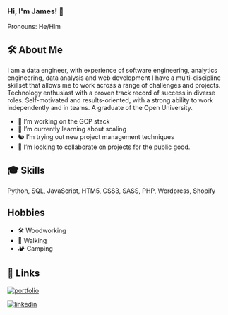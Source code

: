
### Hi, I'm James! 👋

Pronouns: He/Him
  
## 🛠 About Me
I am a data engineer, with experience of software engineering, analytics engineering, data analysis and web development I have a multi-discipline skillset that allows me to work across a range of challenges and projects.
Technology enthusiast with a proven track record of success in diverse roles. Self-motivated and results-oriented, with a strong ability to work independently and in teams.
A graduate of the Open University.
- 🔭 I’m working on the GCP stack
- 🚀 I’m currently learning about scaling
- 🐿️ I’m trying out new project management techniques
- 👯 I’m looking to collaborate on projects for the public good.
  
## 🎓 Skills
Python, SQL, JavaScript, HTM5, CSS3, SASS, PHP, Wordpress, Shopify

## Hobbies
 - 🛠️ Woodworking
 - 🥾 Walking
 - 🏕️ Camping
  
## 🔗 Links
[![portfolio](https://img.shields.io/badge/my_portfolio-000?style=for-the-badge&logo=ko-fi&logoColor=white)](https://jamesdewes.com/projects)

[![linkedin](https://img.shields.io/badge/linkedin-0A66C2?style=for-the-badge&logo=linkedin&logoColor=white)](https://www.linkedin.com/in/james-dewes)

  

<!--
**james-dewes/james-dewes** is a ✨ _special_ ✨ repository because its `README.md` (this file) appears on your GitHub profile.

Here are some ideas to get you started:

- 🔭 I’m currently working on ...
- 🌱 I’m currently learning ...
- 👯 I’m looking to collaborate on ...
- 🤔 I’m looking for help with ...
- 💬 Ask me about ...
- 📫 How to reach me: ...
- ⚡ Fun fact: ...
-->
